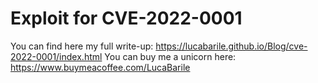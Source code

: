 # Exploit for CVE-2022-0001
You can find here my full write-up: https://lucabarile.github.io/Blog/cve-2022-0001/index.html
You can buy me a unicorn here: https://www.buymeacoffee.com/LucaBarile
